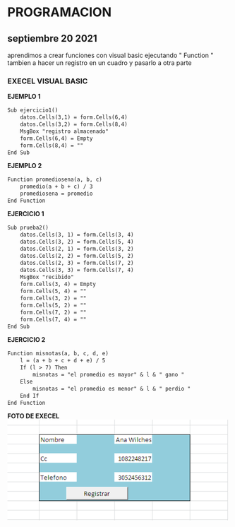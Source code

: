 # **PROGRAMACION**


## **septiembre 20 2021** <br>
aprendimos a crear funciones con visual basic ejecutando " Function " tambien a hacer un registro en un cuadro y pasarlo a otra parte 
### **EXECEL VISUAL BASIC**
**EJEMPLO 1**
```
Sub ejercicio1()
    datos.Cells(3,1) = form.Cells(6,4)
    datos.Cells(3,2) = form.Cells(8,4)
    MsgBox "registro almacenado"
    form.Cells(6,4) = Empty
    form.Cells(8,4) = ""
End Sub
```
**EJEMPLO 2**
```
Function promediosena(a, b, c)
    promedio(a + b + c) / 3
    promediosena = promedio 
End Function
```
**EJERCICIO 1**
```
Sub prueba2()
    datos.Cells(3, 1) = form.Cells(3, 4)
    datos.Cells(3, 2) = form.Cells(5, 4)
    datos.Cells(2, 1) = form.Cells(3, 2)
    datos.Cells(2, 2) = form.Cells(5, 2)
    datos.Cells(2, 3) = form.Cells(7, 2)
    datos.Cells(3, 3) = form.Cells(7, 4)
    MsgBox "recibido"
    form.Cells(3, 4) = Empty
    form.Cells(5, 4) = ""
    form.Cells(3, 2) = ""
    form.Cells(5, 2) = ""
    form.Cells(7, 2) = ""
    form.Cells(7, 4) = ""
End Sub
```
**EJERCICIO 2**
```
Function misnotas(a, b, c, d, e)
    l = (a + b + c + d + e) / 5
    If (l > 7) Then
        misnotas = "el promedio es mayor" & l & " gano "
    Else
        misnotas = "el promedio es menor" & l & " perdio "
    End If
End Function
```
**FOTO DE EXECEL**<br>
<img src="img/img4.png" width="500">
